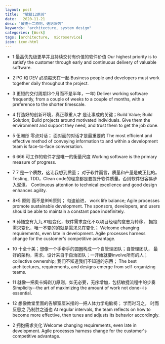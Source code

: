 ```yaml
---
layout: post
title:  "敏捷12原则"
date:   2020-11-21
desc: "敏捷十二原则，速记系列"
keywords: "architecture, system design"
categories: [Work]
tags: [architecture,  microservice]
icon: icon-html
---
```


 * 1  最高优先级更早并且持续交付有价值的软件价值 Our highest priority is to satisfy the customer
through early and continuous delivery
of valuable software.

* 2 PO 和 DEV 必须每天在一起 Business people and developers must work
together daily throughout the project.

* 3 更短的交付周期(3个月而不是半年，一年) Deliver working software frequently, from a
couple of weeks to a couple of months, with a
preference to the shorter timescale.

* 4 打造好的创新环境，真正尊重人才 是让事成的关键；Build Value; Build Solution; Build projects around motivated individuals.
Give them the environment and support they need,
and trust them to get the job done.

* 5 伍洲彤 零点对话； 面对面的对话才是最重要的 The most efficient and effective method of
conveying information to and within a development
team is face-to-face conversation.

* 6 666 可工作的软件才是唯一的衡量尺度 Working software is the primary measure of progress.

* 7  7 是一个质数，这让我想到质量； 对于软件而言，质量和产量是成正比的。Testing, TDD，Clean code的理念都是要提升软件质量。否则软件很容易步入泥潭。 Continuous attention to technical excellence
and good design enhances agility. 

* 8*5 原则 而不是996原则； 匀速前进， work life balance; Agile processes promote sustainable development.
The sponsors, developers, and users should be able
to maintain a constant pace indefinitely.

* 9 孙悟空有九九 81般变化，软件需求变化不以项目经理的意志为转移， 拥抱需求变化，唯一不变的的就是需求总在变化； Welcome changing requirements, even late in
development. Agile processes harness change for
the customer's competitive advantage.


* 10 十全十美；想像一个手牵手的圆圈构成一个自管理团队；自管理团队， 最好的架构，需求，设计来自于自治团队；一开始就要involve所有的人；collective ownership; 我们不知道我们不知道的东西； The best architectures, requirements, and designs
emerge from self-organizing teams.

* 11 就像一把奥卡姆剃刀原则，如无必要，无序增加，包括敏捷流程中的步奏 Simplicity--the art of maximizing the amount
of work not done--is essential.

* 12 想像教堂里面的告解室厘米摆的一把人体力学电脑椅； 学而时习之， 时而反思之 乃制胜之道也 At regular intervals, the team reflects on how
to become more effective, then tunes and adjusts
its behavior accordingly.

* 2 拥抱需求变化 Welcome changing requirements, even late in
development. Agile processes harness change for
the customer's competitive advantage.
